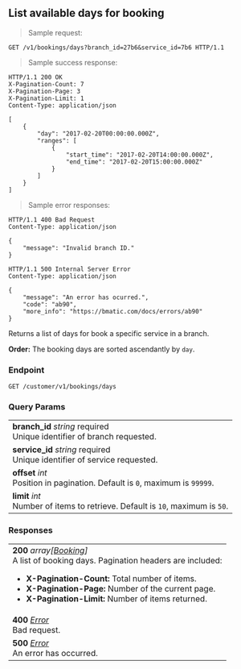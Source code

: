 
## List available days for booking

> Sample request:

```http
GET /v1/bookings/days?branch_id=27b6&service_id=7b6 HTTP/1.1
```

> Sample success response:

```http
HTTP/1.1 200 OK
X-Pagination-Count: 7
X-Pagination-Page: 3
X-Pagination-Limit: 1
Content-Type: application/json

[
    {
        "day": "2017-02-20T00:00:00.000Z",
        "ranges": [
            {
                "start_time": "2017-02-20T14:00:00.000Z",
                "end_time": "2017-02-20T15:00:00.000Z"
            }
        ]
    }
]
```

> Sample error responses:

```http
HTTP/1.1 400 Bad Request
Content-Type: application/json

{
    "message": "Invalid branch ID."
}
```
```http
HTTP/1.1 500 Internal Server Error
Content-Type: application/json

{
    "message": "An error has ocurred.",
    "code": "ab90",
    "more_info": "https://bmatic.com/docs/errors/ab90"
}
```

Returns a list of days for book a specific service in a branch.

<aside class="notice">
<strong>Order:</strong> The booking days are sorted ascendantly by  <code>day</code>.
</aside>

### Endpoint

`GET /customer/v1/bookings/days`

### Query Params

| |
|:---|
|**branch_id** *string* <span title="required" class="required-param">required</span> <br> Unique identifier of branch requested.|
|**service_id** *string* <span title="required" class="required-param">required</span> <br> Unique identifier of service requested.|
|**offset** *int* <br> Position in pagination. Default is `0`, maximum is `99999`.|
|**limit** *int* <br> Number of items to retrieve. Default is `10`, maximum is `50`.|

### Responses

| |
|:---|
|**200** *array[[Booking](#booking-day-object)]* <br>A list of booking days. Pagination headers are included: <ul><li><strong>X-Pagination-Count:</strong> Total number of items.</li><li><strong>X-Pagination-Page:</strong> Number of the current page.</li><li><strong>X-Pagination-Limit:</strong> Number of items returned.</li></ul>|
|**400** *[Error](#error)* <br>Bad request. |
|**500** *[Error](#error)* <br>An error has occurred.|
